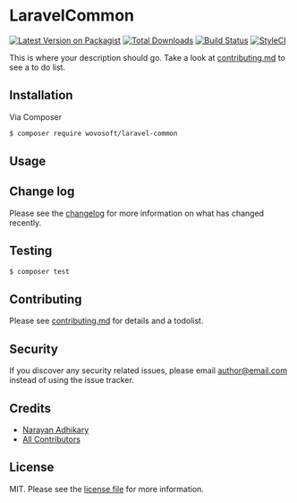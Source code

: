 # LaravelCommon

[![Latest Version on Packagist][ico-version]][link-packagist]
[![Total Downloads][ico-downloads]][link-downloads]
[![Build Status][ico-travis]][link-travis]
[![StyleCI][ico-styleci]][link-styleci]

This is where your description should go. Take a look at [contributing.md](contributing.md) to see a to do list.

## Installation

Via Composer

``` bash
$ composer require wovosoft/laravel-common
```

## Usage

## Change log

Please see the [changelog](changelog.md) for more information on what has changed recently.

## Testing

``` bash
$ composer test
```

## Contributing

Please see [contributing.md](contributing.md) for details and a todolist.

## Security

If you discover any security related issues, please email author@email.com instead of using the issue tracker.

## Credits

- [Narayan Adhikary](https://github.com/wovosoft)
- [All Contributors][link-contributors]

## License

MIT. Please see the [license file](license.md) for more information.

[ico-version]: https://img.shields.io/packagist/v/wovosoft/laravel-common.svg?style=flat-square
[ico-downloads]: https://img.shields.io/packagist/dt/wovosoft/laravel-common.svg?style=flat-square
[ico-travis]: https://img.shields.io/travis/wovosoft/laravel-common/master.svg?style=flat-square
[ico-styleci]: https://styleci.io/repos/12345678/shield

[link-packagist]: https://packagist.org/packages/wovosoft/laravel-common
[link-downloads]: https://packagist.org/packages/wovosoft/laravel-common
[link-travis]: https://travis-ci.org/wovosoft/laravel-common
[link-styleci]: https://styleci.io/repos/12345678
[link-author]: https://github.com/wovosoft
[link-contributors]: ../../contributors
